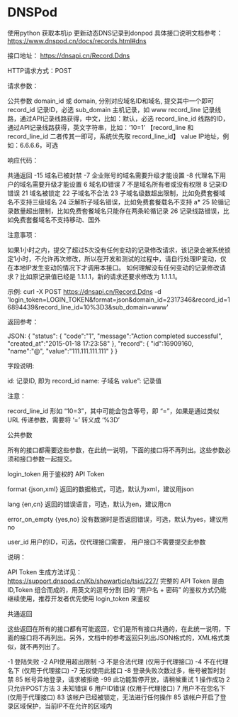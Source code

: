 # DNSPod
使用python 获取本机ip 更新动态DNS记录到donpod
具体接口说明文档参考：https://www.dnspod.cn/docs/records.html#dns


接口地址： https://dnsapi.cn/Record.Ddns

HTTP请求方式：POST

请求参数：

公共参数
domain_id 或 domain, 分别对应域名ID和域名, 提交其中一个即可
record_id 记录ID，必选
sub_domain 主机记录，如 www
record_line 记录线路，通过API记录线路获得，中文，比如：默认，必选
record_line_id 线路的ID，通过API记录线路获得，英文字符串，比如：‘10=1’ 【record_line 和 record_line_id 二者传其一即可，系统优先取 record_line_id】
value IP地址，例如：6.6.6.6，可选

响应代码：

共通返回
-15 域名已被封禁
-7 企业账号的域名需要升级才能设置
-8 代理名下用户的域名需要升级才能设置
6 域名ID错误
7 不是域名所有者或没有权限
8 记录ID错误
21 域名被锁定
22 子域名不合法
23 子域名级数超出限制，比如免费套餐域名不支持三级域名
24 泛解析子域名错误，比如免费套餐载名不支持 a*
25 轮循记录数量超出限制，比如免费套餐域名只能存在两条轮循记录
26 记录线路错误，比如免费套餐域名不支持移动、国外

注意事项：

如果1小时之内，提交了超过5次没有任何变动的记录修改请求，该记录会被系统锁定1小时，不允许再次修改，所以在开发和测试的过程中，请自行处理IP变动，仅在本地IP发生变动的情况下才调用本接口。
如何理解没有任何变动的记录修改请求？比如原记录值已经是 1.1.1.1，新的请求还要求修改为 1.1.1.1。

示例:
curl -X POST https://dnsapi.cn/Record.Ddns -d 'login_token=LOGIN_TOKEN&format=json&domain_id=2317346&record_id=16894439&record_line_id=10%3D3&sub_domain=www'

返回参考：

JSON:
{
    "status": {
        "code":"1",
        "message":"Action completed successful",
        "created_at":"2015-01-18 17:23:58"
    },
    "record": {
        "id":16909160,
        "name":"@",
        "value":"111.111.111.111"
    }
}

字段说明:

id: 记录ID, 即为 record_id
name: 子域名
value”: 记录值

注意：

record_line_id 形如 “10=3”，其中可能会包含等号，即 “=”，如果是通过类似 URL 传递参数，需要将 ‘=’ 转义成 ‘%3D’


公共参数

所有的接口都需要这些参数，在此统一说明，下面的接口将不再列出。这些参数必须和接口参数一起提交。

login_token 用于鉴权的 API Token

format {json,xml} 返回的数据格式，可选，默认为xml，建议用json

lang {en,cn} 返回的错误语言，可选，默认为en，建议用cn

error_on_empty {yes,no} 没有数据时是否返回错误，可选，默认为yes，建议用no

user_id 用户的ID，可选，仅代理接口需要， 用户接口不需要提交此参数

说明：

API Token 生成方法详见：https://support.dnspod.cn/Kb/showarticle/tsid/227/  完整的 API Token 是由 ID,Token 组合而成的，用英文的逗号分割
旧的 “用户名 + 密码” 的鉴权方式仍能继续使用，推荐开发者优先使用 login_token 来鉴权


共通返回

这些返回在所有的接口都有可能返回，它们是所有接口共通的，在此统一说明，下面的接口将不再列出。另外，文档中的参考返回只列出JSON格式的，XML格式类似，就不再列出了。

-1 登陆失败
-2 API使用超出限制
-3 不是合法代理 (仅用于代理接口)
-4 不在代理名下 (仅用于代理接口)
-7 无权使用此接口
-8 登录失败次数过多，帐号被暂时封禁
85 帐号异地登录，请求被拒绝
-99 此功能暂停开放，请稍候重试
1 操作成功
2 只允许POST方法
3 未知错误
6 用户ID错误 (仅用于代理接口)
7 用户不在您名下 (仅用于代理接口)
83 该帐户已经被锁定，无法进行任何操作
85 该帐户开启了登录区域保护，当前IP不在允许的区域内
